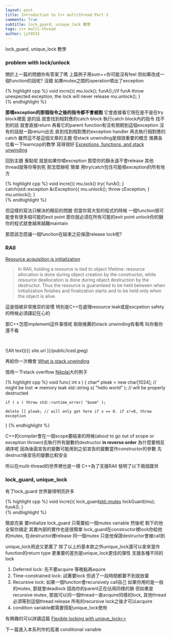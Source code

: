 ```yaml
---
layout: post
title: Introduction to C++ multithread Part 3
comments: True 
subtitle: lock_guard, unique_lock 教學
tags: c++ multi-thread
author: jyt0532
---
```


lock_guard, unique_lock 教學

### problem with lock/unlock


關於上一篇的問題你有答案了嗎 上篇例子用sum++你可能沒有feel 但如果改成一個function的話呢?
沒錯 如果mutex之間的operation噴出了exception

{% highlight cpp %}
void incre(){
    mu.lock();
    funA();//if funA throw unexpected exception, the lock will never release
    mu.unlock();
}  
{% endhighlight %}

**那噴exception的那個指令之後的指令都不會被跑** 它會直接看它現在是不是在try block裡面
是的話 就會找到相對應的catch block 執行catch block內的指令
找不到的話 就會直接return 再看它的parent function有沒有預期到這個exception 沒有的話就一路return出去
直到找到相對應的exception handler 再去執行相對應的catch 雖然這不是這個文章的主題
但stack unwinding是個很重要的概念
推薦各位看一下learncpp的教學 寫得很好
[Exceptions, functions, and stack unwinding](http://www.learncpp.com/cpp-tutorial/143-exceptions-functions-and-stack-unwinding/)

回到主題 重點呢 就是如果你噴exception 那麼你的鎖永遠不會release 
其他thread就等你等到死 那怎麼辦呢 簡單 用try/catch包住可能噴exception的所有地方

{% highlight cpp %}
void incre(){
    mu.lock()
    try{
        funA();
    } catch(std::exception &cException){
        mu.unlock();
        throw cException;
    }
    mu.unlock(); 
}  
{% endhighlight %}

但這樣的寫法只解決的眼前的問題 但當你寫大型的程式的時候 
一個function很可能會有很多個可能的exit point 
那你就必須在所有可能的exit point unlock你的鎖 你的程式就會越來越難maintain


那麼該怎麼讓一個function在結束之前保證release lock呢?

### RAII

[Resource acquisition is initialization](https://en.wikipedia.org/wiki/Resource_acquisition_is_initialization)

> In RAII, holding a resource is tied to object lifetime: resource allocation is done during object creation by the constructor, while resource deallocation is done during object destruction by the destructor. Thus the resource is guaranteed to be held between when initialization finishes and finalization starts and to be held only when the object is alive.

這是個被非常推崇的習慣 特別是C++在處理resource leak或是excpetion safety的時候必須謹記在心的

那C++怎麼implement這件事情呢 剛剛推薦的stack unwinding有看嗎 叫你看你還不看


<br>

![Alt text]({{ site.url }}/public/iced.jpeg)


再給你一次機會
[What is stack unwinding](http://stackoverflow.com/questions/2331316/what-is-stack-unwinding)

借用一下stack overflow [Nikolai](http://stackoverflow.com/users/106671/nikolai-n-fetissov)大的例子

{% highlight cpp %}
void func( int x )
{
    char* pleak = new char[1024]; // might be lost => memory leak
    std::string s( "hello world" ); // will be properly destructed

    if ( x ) throw std::runtime_error( "boom" );

    delete [] pleak; // will only get here if x == 0. if x!=0, throw exception
}
{% endhighlight %}

C++的compiler會在一個scope要結束的時候(about to go out of scope or exception thrown)去執行所有變數的destructor **in reverse order**
為什麼要相反順序呢 因為後面宣告的變數可能用到之前宣告的變數當作constructor的參數 先destruct後宣告的變數比較安全

所以在multi-thread的世界裡也是一樣 C++為了支援RAII 發明了以下兩個寶貝

### lock_guard, unique_lock

有了lock_guard 世界變得明亮許多

{% highlight cpp %}
void incre(){
    lock_guard<std::mutex> lockGuard(mu);
    funA();
}  
{% endhighlight %}

簡直完美 要initialize lock_guard 只需要給一個mutex variable 然後呢 剩下的他全幫你搞定
其實內部的實作也是很簡單
lock_guard在constructor裡lock你給他的mutex, 在destructor裡release 同一個mutex 只是他保證destructor會被call到

unique_lock用途又更廣了 除了以上的基本款之外unique_lock還可以拿來當作function的return type
更重要的差別是unique_lock更佳的彈性 支援各種不同的lock

1. Deferred lock: 先不要acquire 等晚點再aquire
2. Time-constrained lock: 試著要lock 但過了一段時間都要不到就放棄
3. Recursive lock: 如果一個function會recursively call自己 如果你用的是一般的mutex, 那就會deadlock 因為你的parent正在佔用同樣的鎖 但如果是recursive mutex, 那就可以同一個thread一直acquire同樣的lock, 其他thread必須等到這個thread release 所有的recursive lock之後才可以acquire
4. condition variable都需要搭配unique_lock使用

有興趣的可以詳讀這篇
[Flexible locking with unique_lock<>](https://www.justsoftwaresolutions.co.uk/threading/multithreading-in-c++0x-part-5-flexible-locking.html)

下一篇進入本系列作的高潮 conditional variable
